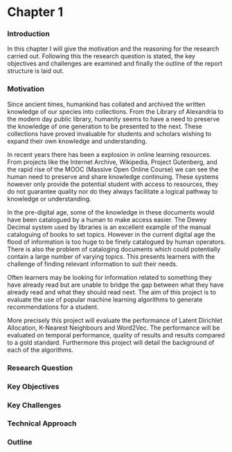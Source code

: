 # Chapter 1

### Introduction
In this chapter I will give the motivation and the reasoning for the research carried out.
Following this the research question is stated, the key objectives and challenges are examined and finally the outline of the report structure is laid out.

### Motivation
Since ancient times, humankind has collated and archived the written knowledge of our species into collections.
From the Library of Alexandria to the modern day public library, humanity seems to have a need to preserve the knowledge of one generation to be presented to the next.
These collections have proved invaluable for students and scholars wishing to expand their own knowledge and understanding.

In recent years there has been a explosion in online learning resources.
From projects like the Internet Archive, Wikipedia, Project Gutenberg, and the rapid rise of the MOOC (Massive Open Online Course) we can see the human need to preserve and share knowledge continuing.
These systems however only provide the potential student with access to resources, they do not guarantee quality nor do they always facilitate a logical pathway to knowledge or understanding.

In the pre-digital age, some of the knowledge in these documents would have been catalogued by a human to make access easier.
The Dewey Decimal system used by libraries is an excellent example of the manual cataloguing of books to set topics.
However in the current digital age the flood of information is too huge to be finely catalogued by human operators.
There is also the problem of cataloging documents which could potentially contain a large number of varying topics.
This presents learners with the challenge of finding relevant information to suit their needs.

Often learners may be looking for information related to something they have already read but are unable to bridge the gap between what they have already read and what they should read next.
The aim of this project is to evaluate the use of popular machine learning algorithms to generate recommendations for a student.

More precisely this project will evaluate the performance of Latent Dirichlet Allocation, K-Nearest Neighbours and Word2Vec.
The performance will be evaluated on temporal performance, quality of results and results compared to a gold standard.
Furthermore this project will detail the background of each of the algorithms.


### Research Question

### Key Objectives

### Key Challenges

### Technical Approach

### Outline
